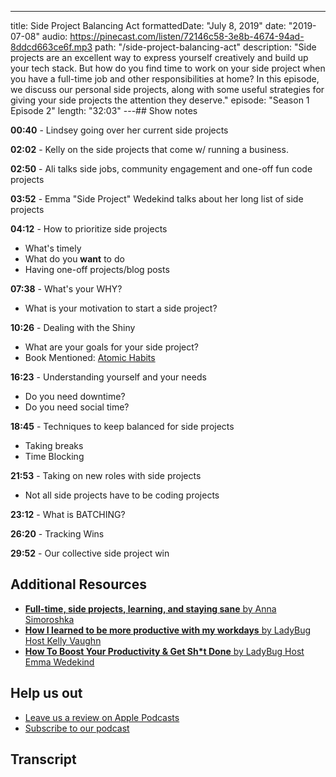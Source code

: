 ---

title: Side Project Balancing Act
formattedDate: "July 8, 2019"
date: "2019-07-08"
audio: https://pinecast.com/listen/72146c58-3e8b-4674-94ad-8ddcd663ce6f.mp3
path: "/side-project-balancing-act"
description: "Side projects are an excellent way to express yourself creatively and build up your tech stack. But how do you find time to work on your side project when you have a full-time job and other responsibilities at home? In this episode, we discuss our personal side projects, along with some useful strategies for giving your side projects the attention they deserve."
episode: "Season 1 Episode 2"
length: "32:03"
---## Show notes

**00:40** - Lindsey going over her current side projects

**02:02** - Kelly on the side projects that come w/ running a business.

**02:50** - Ali talks side jobs, community engagement and one-off fun code projects

**03:52** - Emma &quot;Side Project&quot; Wedekind talks about her long list of side projects

**04:12** - How to prioritize side projects

- What&#39;s timely
- What do you **want** to do
- Having one-off projects/blog posts

**07:38** - What&#39;s your WHY?

- What is your motivation to start a side project?

**10:26** - Dealing with the Shiny

- What are your goals for your side project?
- Book Mentioned: <a target="_blank" href="https://smile.amazon.com/Atomic-Habits-Proven-Build-Break/dp/0735211299?sa-no-redirect=1">Atomic Habits</a>

**16:23** - Understanding yourself and your needs

- Do you need downtime?
- Do you need social time?

**18:45** - Techniques to keep balanced for side projects

- Taking breaks
- Time Blocking

**21:53** - Taking on new roles with side projects

- Not all side projects have to be coding projects

**23:12** - What is BATCHING?

**26:20** - Tracking Wins

**29:52** - Our collective side project win

## Additional Resources

- <a target="_blank" href="https://dev.to/simoroshka/full-time-side-projects-learning-and-staying-sane-328l">**Full-time, side projects, learning, and staying sane** by Anna Simoroshka</a>
- <a target="_blank" href="https://dev.to/kelly/how-i-learned-to-be-more-productive-with-my-workdays-5f14">**How I learned to be more productive with my workdays** by LadyBug Host Kelly Vaughn</a>
- <a target="_blank" href="https://dev.to/emmawedekind/how-to-boost-your-productivity--get-sht-done-3h5n">**How To Boost Your Productivity &amp; Get Sh\*t Done** by LadyBug Host Emma Wedekind</a>

## Help us out

- <a target="_blank" href="https://podcasts.apple.com/us/podcast/ladybug-podcast/id1469229625">Leave us a review on Apple Podcasts</a>
- <a target="_blank" href="https://link.chtbl.com/ladybugpodcast">Subscribe to our podcast</a>

## Transcript
